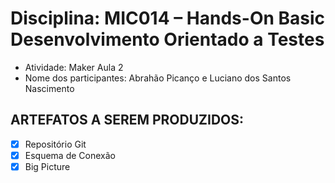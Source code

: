 # Disciplina: MIC014 – Hands-On Basic Desenvolvimento Orientado a Testes
- Atividade: Maker Aula 2 
- Nome dos participantes: Abrahão Picanço e Luciano dos Santos Nascimento

## ARTEFATOS A SEREM PRODUZIDOS: 
- [x] Repositório Git
- [x] Esquema de Conexão
- [x] Big Picture

